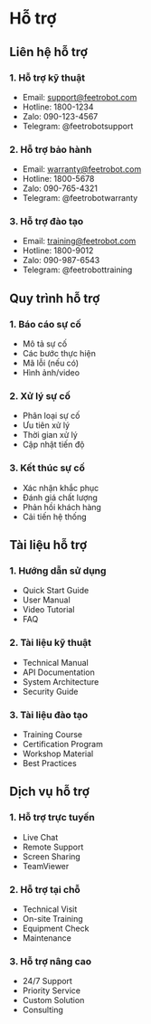 # Hỗ trợ

## Liên hệ hỗ trợ

### 1. Hỗ trợ kỹ thuật
- Email: support@feetrobot.com
- Hotline: 1800-1234
- Zalo: 090-123-4567
- Telegram: @feetrobotsupport

### 2. Hỗ trợ bảo hành
- Email: warranty@feetrobot.com
- Hotline: 1800-5678
- Zalo: 090-765-4321
- Telegram: @feetrobotwarranty

### 3. Hỗ trợ đào tạo
- Email: training@feetrobot.com
- Hotline: 1800-9012
- Zalo: 090-987-6543
- Telegram: @feetrobottraining

## Quy trình hỗ trợ

### 1. Báo cáo sự cố
- Mô tả sự cố
- Các bước thực hiện
- Mã lỗi (nếu có)
- Hình ảnh/video

### 2. Xử lý sự cố
- Phân loại sự cố
- Ưu tiên xử lý
- Thời gian xử lý
- Cập nhật tiến độ

### 3. Kết thúc sự cố
- Xác nhận khắc phục
- Đánh giá chất lượng
- Phản hồi khách hàng
- Cải tiến hệ thống

## Tài liệu hỗ trợ

### 1. Hướng dẫn sử dụng
- Quick Start Guide
- User Manual
- Video Tutorial
- FAQ

### 2. Tài liệu kỹ thuật
- Technical Manual
- API Documentation
- System Architecture
- Security Guide

### 3. Tài liệu đào tạo
- Training Course
- Certification Program
- Workshop Material
- Best Practices

## Dịch vụ hỗ trợ

### 1. Hỗ trợ trực tuyến
- Live Chat
- Remote Support
- Screen Sharing
- TeamViewer

### 2. Hỗ trợ tại chỗ
- Technical Visit
- On-site Training
- Equipment Check
- Maintenance

### 3. Hỗ trợ nâng cao
- 24/7 Support
- Priority Service
- Custom Solution
- Consulting 